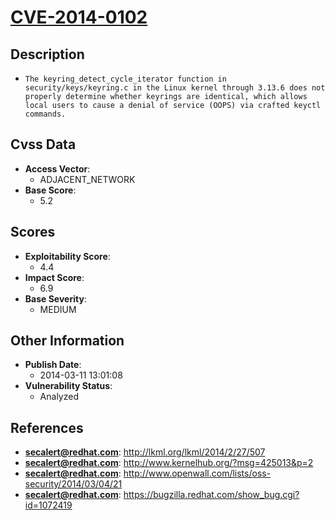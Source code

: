 
# [CVE-2014-0102](http://lkml.org/lkml/2014/2/27/507)

## Description

- `The keyring_detect_cycle_iterator function in security/keys/keyring.c in the Linux kernel through 3.13.6 does not properly determine whether keyrings are identical, which allows local users to cause a denial of service (OOPS) via crafted keyctl commands.`

## Cvss Data

- **Access Vector**:
  - ADJACENT_NETWORK
- **Base Score**:
  - 5.2

## Scores

- **Exploitability Score**:
  - 4.4
- **Impact Score**:
  - 6.9
- **Base Severity**:
  - MEDIUM

## Other Information

- **Publish Date**:
  - 2014-03-11 13:01:08
- **Vulnerability Status**:
  - Analyzed

## References

- **secalert@redhat.com**: http://lkml.org/lkml/2014/2/27/507
- **secalert@redhat.com**: http://www.kernelhub.org/?msg=425013&p=2
- **secalert@redhat.com**: http://www.openwall.com/lists/oss-security/2014/03/04/21
- **secalert@redhat.com**: https://bugzilla.redhat.com/show_bug.cgi?id=1072419
